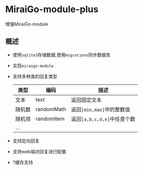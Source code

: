 # MiraiGo-module-plus
增强MiraiGo-module

## 概述
* 使用`sqlite3`存储数据,使用`migrations`同步数据库
* 实现`miraigo-module`
* 支持多种类的回复类型

  类型|编码|描述
  -|-|-
  文本|text|返回固定文本
  随机数|randomMath|返回`[min,max]`中的整数值
  随机项|randomItem|返回`[a,b,c,d,e]`中任意个数
  ...|

* 支持定向回复
* 支持web端对回复进行配置
* ?缓存支持
